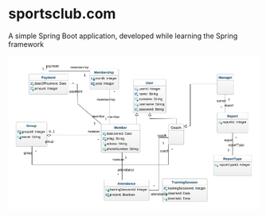 # sportsclub.com
A simple Spring Boot application, developed while learning the Spring framework

![Class diagram](https://github.com/davidsalatic/sportsclub.com/blob/master/class-diagram.png)
